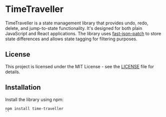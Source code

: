
# TimeTraveller

TimeTraveller is a state management library that provides undo, redo, delete, and jump-to-state functionality. It's designed for both plain JavaScript and React applications. The library uses [fast-json-patch](https://www.npmjs.com/package/fast-json-patch) to store state differences and allows state tagging for filtering purposes.

## License

This project is licensed under the MIT License - see the [LICENSE](LICENSE) file for details.


## Installation

Install the library using npm:

```bash
npm install time-traveller
``


